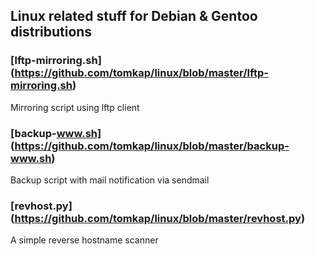 ## Linux related stuff for Debian & Gentoo distributions

### [lftp-mirroring.sh] (https://github.com/tomkap/linux/blob/master/lftp-mirroring.sh)
Mirroring script using lftp client

### [backup-www.sh] (https://github.com/tomkap/linux/blob/master/backup-www.sh)
Backup script with mail notification via sendmail

### [revhost.py] (https://github.com/tomkap/linux/blob/master/revhost.py)
A simple reverse hostname scanner

